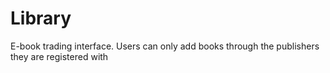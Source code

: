 # Library
E-book trading interface. Users can only add books through the publishers they are registered with
